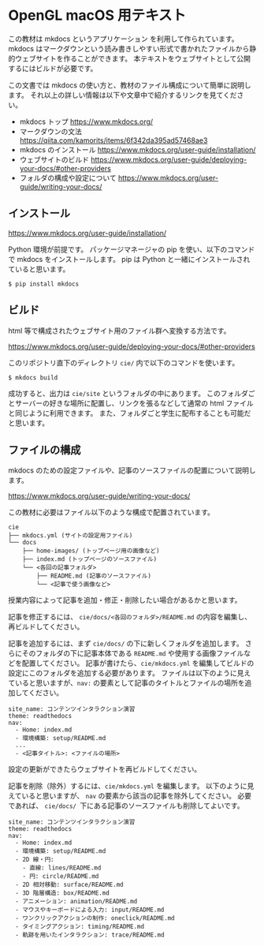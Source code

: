 # OpenGL macOS 用テキスト

この教材は mkdocs というアプリケーション を利用して作られています。
mkdocs はマークダウンという読み書きしやすい形式で書かれたファイルから静的ウェブサイトを作ることができます。
本テキストをウェブサイトとして公開するにはビルドが必要です。

この文書では mkdocs の使い方と、教材のファイル構成について簡単に説明します。
それ以上の詳しい情報は以下や文章中で紹介するリンクを見てください。

* mkdocs トップ https://www.mkdocs.org/
* マークダウンの文法 https://qiita.com/kamorits/items/6f342da395ad57468ae3
* mkdocs のインストール https://www.mkdocs.org/user-guide/installation/
* ウェブサイトのビルド https://www.mkdocs.org/user-guide/deploying-your-docs/#other-providers
* フォルダの構成や設定について https://www.mkdocs.org/user-guide/writing-your-docs/

## インストール

https://www.mkdocs.org/user-guide/installation/

Python 環境が前提です。
パッケージマネージャの pip を使い、以下のコマンドで mkdocs をインストールします。
pip は Python と一緒にインストールされていると思います。

`$ pip install mkdocs`


## ビルド

html 等で構成されたウェブサイト用のファイル群へ変換する方法です。

https://www.mkdocs.org/user-guide/deploying-your-docs/#other-providers

このリポジトリ直下のディレクトリ `cie/` 内で以下のコマンドを使います。

`$ mkdocs build`

成功すると、出力は `cie/site` というフォルダの中にあります。
このフォルダごとサーバーの好きな場所に配置し、リンクを張るなどして通常の html ファイルと同じように利用できます。
また、フォルダごと学生に配布することも可能だと思います。


## ファイルの構成

mkdocs のための設定ファイルや、記事のソースファイルの配置について説明します。

https://www.mkdocs.org/user-guide/writing-your-docs/

この教材に必要はファイル以下のような構成で配置されています。

```
cie
├── mkdocs.yml (サイトの設定用ファイル)
└── docs
    ├── home-images/ (トップページ用の画像など)
    ├── index.md (トップページのソースファイル)
    └── <各回の記事フォルダ>
        ├── README.md (記事のソースファイル)
        └── <記事で使う画像など>
```

授業内容によって記事を追加・修正・削除したい場合があるかと思います。

記事を修正するには、 `cie/docs/<各回のフォルダ>/README.md` の内容を編集し、再ビルドしてください。

記事を追加するには、まず `cie/docs/` の下に新しくフォルダを追加します。
さらにそのフォルダの下に記事本体である `README.md` や使用する画像ファイルなどを配置してください。
記事が書けたら、`cie/mkdocs.yml` を編集してビルドの設定にこのフォルダを追加する必要があります。
ファイルは以下のように見えていると思いますが、`nav:` の要素として記事のタイトルとファイルの場所を追加してください。

```
site_name: コンテンツインタラクション演習
theme: readthedocs
nav:
  - Home: index.md
  - 環境構築: setup/README.md
  ...
  - <記事タイトル>: <ファイルの場所>
```

設定の更新ができたらウェブサイトを再ビルドしてください。

記事を削除（除外）するには、`cie/mkdocs.yml` を編集します。
以下のように見えていると思いますが、 `nav` の要素から該当の記事を除外してください。
必要であれば、 `cie/docs/ `下にある記事のソースファイルも削除してよいです。

```
site_name: コンテンツインタラクション演習
theme: readthedocs
nav:
  - Home: index.md
  - 環境構築: setup/README.md
  - 2D 線・円:
    - 直線: lines/README.md
    - 円: circle/README.md
  - 2D 相対移動: surface/README.md
  - 3D 階層構造: box/README.md
  - アニメーション: animation/README.md
  - マウスやキーボードによる入力: input/README.md
  - ワンクリックアクションの制作: oneclick/README.md
  - タイミングアクション: timing/README.md
  - 軌跡を用いたインタラクション: trace/README.md
```







